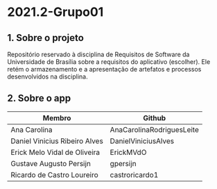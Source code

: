 # 2021.2-Grupo01

## 1. Sobre o projeto
Repositório reservado à disciplina de Requisitos de Software da Universidade de Brasília sobre a requisitos do aplicativo (escolher). Ele retém o armazenamento e a apresentação de artefatos e processos desenvolvidos na disciplina.

## 2. Sobre o app



|  Membro | Github  |
| ------- |-------- |
| Ana Carolina  | AnaCarolinaRodriguesLeite |
| Daniel Vinicius Ribeiro Alves | DanielViniciusAlves |
| Erick Melo Vidal de Oliveira  |  ErickMVdO  |
| Gustave Augusto Persijn | gpersijn  |
| Ricardo de Castro Loureiro  | castroricardo1  |
